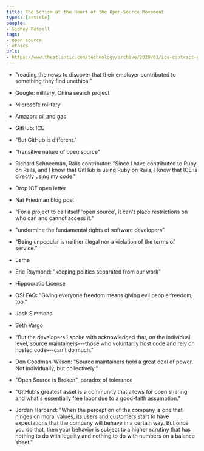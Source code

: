 ```yaml
---
title: The Schism at the Heart of the Open-Source Movement
types: [article]
people:
- Sidney Fussell
tags:
- open source
- ethics
urls:
- https://www.theatlantic.com/technology/archive/2020/01/ice-contract-github-sparks-developer-protests/604339/
---
```


- "reading the news to discover that their employer contributed to something they find unethical"

- Google: military, China search project

- Microsoft: military

- Amazon: oil and gas

- GitHub: ICE

- "But GitHub is different."

- "transitive nature of open source"

- Richard Schneeman, Rails contributor: "Since I have contributed to Ruby on Rails, and I know that GitHub is using Ruby on Rails, I know that ICE is directly using my code."

- Drop ICE open letter

- Nat Friedman blog post

- "For a project to call itself 'open source', it can't place restrictions on who can and cannot access it."

- "undermine the fundamental rights of software developers"

- "Being unpopular is neither illegal nor a violation of the terms of service."

- Lerna

- Eric Raymond: "keeping politics separated from our work"

- Hippocratic License

- OSI FAQ: "Giving everyone freedom means giving evil people freedom, too."

- Josh Simmons

- Seth Vargo

- "But the developers I spoke with acknowledged that, on the individual level, source maintainers---those who voluntarily host code and rely on hosted code---can't do much."

- Don Goodman-Wilson: "Source maintainers hold a great deal of power.  Not individually, but collectively."

- "Open Source is Broken", paradox of tolerance

- "GitHub's greatest asset is a community that allows for open sharing and what's essentially free labor due to a good-faith assumption."

- Jordan Harband: "When the perception of the company is one that hinges on moral values, its users and customers start to have expectations that the company will behave in a certain way.  But once you do that, then your behavior is subject to a higher scrutiny that has nothing to do with legality and nothing to do with numbers on a balance sheet."
